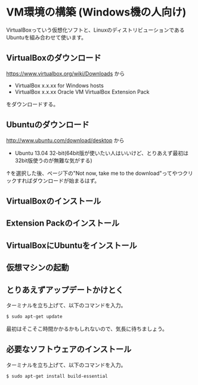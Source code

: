 # VM環境の構築 (Windows機の人向け)
VirtualBoxっていう仮想化ソフトと、LinuxのディストリビューションであるUbuntuを組み合わせて使います。

## VirtualBoxのダウンロード
https://www.virtualbox.org/wiki/Downloads から

* VirtualBox x.x.xx for Windows hosts
* VirtualBox x.x.xx Oracle VM VirtualBox Extension Pack

をダウンロードする。

## Ubuntuのダウンロード

http://www.ubuntu.com/download/desktop から

* Ubuntu 13.04 32-bit(64bit版が使いたい人はいいけど、とりあえず最初は32bit版使うのが無難な気がする)

↑を選択した後、ページ下の"Not now, take me to the download"ってやつクリックすればダウンロードが始まるはず。

## VirtualBoxのインストール

## Extension Packのインストール

## VirtualBoxにUbuntuをインストール

## 仮想マシンの起動

## とりあえずアップデートかけとく
ターミナルを立ち上げて、以下のコマンドを入力。

```sh
$ sudo apt-get update
```

最初はそこそこ時間かかるかもしれないので、気長に待ちましょう。

## 必要なソフトウェアのインストール
ターミナルを立ち上げて、以下のコマンドを入力。

```sh
$ sudo apt-get install build-essential
```

